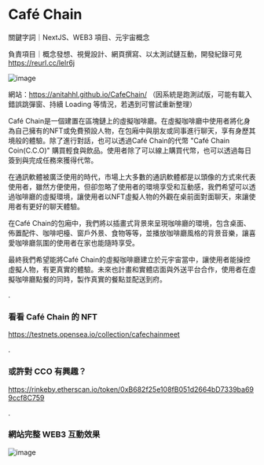 # Café Chain

關鍵字詞｜NextJS、WEB3 項目、元宇宙概念

負責項目｜概念發想、視覺設計、網頁撰寫、以太測試鏈互動，開發紀錄可見 https://reurl.cc/lelr6j

![image](https://lh5.googleusercontent.com/9LFR8bw0Kda_QywriXlvGYjW0Xxvc8s-hZWsuU8B1ZTQ1DLxpeClXj4kZZZ6AnhaGCiw5zPTUqQ52DG5wPk6hqm9GIspU9_ljpqyYlL4Pzz6ZSvMv_VnZrKiUKOwpOYzmZJSsniDATLUWfDLnA)

網站：https://anitahhl.github.io/CafeChain/ （因系統是跑測試版，可能有載入錯誤跳彈窗、持續 Loading 等情況，若遇到可嘗試重新整理）

Café Chain是一個建置在區塊鏈上的虛擬咖啡廳。在虛擬咖啡廳中使用者將化身為自己擁有的NFT或免費預設人物，在包廂中與朋友或同事進行聊天，享有身歷其境般的體驗。除了進行對話，也可以透過Café Chain的代幣 "Café Chain Coin(C.C.O)" 購買輕食與飲品。使用者除了可以線上購買代幣，也可以透過每日簽到與完成任務來獲得代幣。

在通訊軟體被廣泛使用的時代，市場上大多數的通訊軟體都是以頭像的方式來代表使用者，雖然方便使用，但卻忽略了使用者的環境享受和互動感，我們希望可以透過咖啡廳的虛擬環境，讓使用者以NFT虛擬人物的外觀在桌前面對面聊天，來讓使用者有更好的聊天體驗。

在Café Chain的包廂中，我們將以插畫式背景來呈現咖啡廳的環境，包含桌面、佈置配件、咖啡吧檯、窗戶外景、食物等等，並播放咖啡廳風格的背景音樂，讓喜愛咖啡廳氛圍的使用者在家也能隨時享受。

最終我們希望能將Café Chain的虛擬咖啡廳建立於元宇宙當中，讓使用者能操控虛擬人物，有更真實的體驗。未來也計畫和實體店面與外送平台合作，使用者在虛擬咖啡廳點餐的同時，製作真實的餐點並配送到府。

.

### 看看 Café Chain 的 NFT
https://testnets.opensea.io/collection/cafechainmeet

.

### 或許對 CCO 有興趣？
https://rinkeby.etherscan.io/token/0xB682f25e108fB051d2664bD7339ba699ccf8C759

.

### 網站完整 WEB3 互動效果

![image](https://miro.medium.com/max/1400/1*H1VRJIUqDh98Er_EgekRKA.gif)

